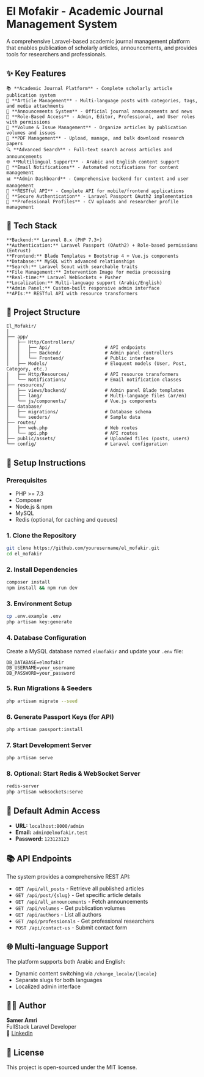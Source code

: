 # El Mofakir - Academic Journal Management System

A comprehensive Laravel-based academic journal management platform that enables publication of scholarly articles, announcements, and provides tools for researchers and professionals.

## ✨ Key Features

    📚 **Academic Journal Platform** - Complete scholarly article publication system
    📑 **Article Management** - Multi-language posts with categories, tags, and media attachments
    📢 **Announcements System** - Official journal announcements and news
    👥 **Role-Based Access** - Admin, Editor, Professional, and User roles with permissions
    📖 **Volume & Issue Management** - Organize articles by publication volumes and issues
    💾 **PDF Management** - Upload, manage, and bulk download research papers
    🔍 **Advanced Search** - Full-text search across articles and announcements
    🌐 **Multilingual Support** - Arabic and English content support
    📧 **Email Notifications** - Automated notifications for content management
    📊 **Admin Dashboard** - Comprehensive backend for content and user management
    📱 **RESTful API** - Complete API for mobile/frontend applications
    🔐 **Secure Authentication** - Laravel Passport OAuth2 implementation
    👤 **Professional Profiles** - CV uploads and researcher profile management

## 🧰 Tech Stack

    **Backend:** Laravel 8.x (PHP 7.3+)
    **Authentication:** Laravel Passport (OAuth2) + Role-based permissions (Entrust)
    **Frontend:** Blade Templates + Bootstrap 4 + Vue.js components
    **Database:** MySQL with advanced relationships
    **Search:** Laravel Scout with searchable traits
    **File Management:** Intervention Image for media processing
    **Real-time:** Laravel WebSockets + Pusher
    **Localization:** Multi-language support (Arabic/English)
    **Admin Panel:** Custom-built responsive admin interface
    **APIs:** RESTful API with resource transformers

## 📁 Project Structure

```
El_Mofakir/
│
├── app/
│   ├── Http/Controllers/
│   │   ├── Api/                    # API endpoints
│   │   ├── Backend/                # Admin panel controllers
│   │   └── Frontend/               # Public interface
│   ├── Models/                     # Eloquent models (User, Post, Category, etc.)
│   ├── Http/Resources/             # API resource transformers
│   └── Notifications/              # Email notification classes
├── resources/
│   ├── views/backend/              # Admin panel Blade templates
│   ├── lang/                       # Multi-language files (ar/en)
│   └── js/components/              # Vue.js components
├── database/
│   ├── migrations/                 # Database schema
│   └── seeders/                    # Sample data
├── routes/
│   ├── web.php                     # Web routes
│   └── api.php                     # API routes
├── public/assets/                  # Uploaded files (posts, users)
└── config/                         # Laravel configuration
```

## 🚀 Setup Instructions

### Prerequisites

-   PHP >= 7.3
-   Composer
-   Node.js & npm
-   MySQL
-   Redis (optional, for caching and queues)

### 1. Clone the Repository

```sh
git clone https://github.com/yourusername/el_mofakir.git
cd el_mofakir
```

### 2. Install Dependencies

```sh
composer install
npm install && npm run dev
```

### 3. Environment Setup

```sh
cp .env.example .env
php artisan key:generate
```

### 4. Database Configuration

Create a MySQL database named `elmofakir` and update your `.env` file:

```env
DB_DATABASE=elmofakir
DB_USERNAME=your_username
DB_PASSWORD=your_password
```

### 5. Run Migrations & Seeders

```sh
php artisan migrate --seed
```

### 6. Generate Passport Keys (for API)

```sh
php artisan passport:install
```

### 7. Start Development Server

```sh
php artisan serve
```

### 8. Optional: Start Redis & WebSocket Server

```sh
redis-server
php artisan websockets:serve
```

## 👤 Default Admin Access

-   **URL:** `localhost:8000/admin`
-   **Email:** `admin@elmofakir.test`
-   **Password:** `123123123`

## 📚 API Endpoints

The system provides a comprehensive REST API:

-   `GET /api/all_posts` - Retrieve all published articles
-   `GET /api/post/{slug}` - Get specific article details
-   `GET /api/all_announcements` - Fetch announcements
-   `GET /api/volumes` - Get publication volumes
-   `GET /api/authors` - List all authors
-   `GET /api/professionals` - Get professional researchers
-   `POST /api/contact-us` - Submit contact form

## 🌐 Multi-language Support

The platform supports both Arabic and English:

-   Dynamic content switching via `/change_locale/{locale}`
-   Separate slugs for both languages
-   Localized admin interface

## 👨‍💻 Author

**Samer Amri**  
FullStack Laravel Developer  
🔗 [LinkedIn](https://www.linkedin.com/in/samer-amri-1b1510225/)

## 📄 License

This project is open-sourced under the MIT license.
